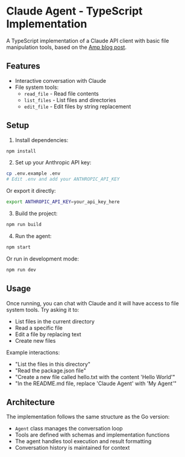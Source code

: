 # Claude Agent - TypeScript Implementation

A TypeScript implementation of a Claude API client with basic file manipulation tools, based on the [Amp blog post](https://ampcode.com/how-to-build-an-agent).

## Features

- Interactive conversation with Claude
- File system tools:
  - `read_file` - Read file contents
  - `list_files` - List files and directories
  - `edit_file` - Edit files by string replacement

## Setup

1. Install dependencies:
```bash
npm install
```

2. Set up your Anthropic API key:
```bash
cp .env.example .env
# Edit .env and add your ANTHROPIC_API_KEY
```

Or export it directly:
```bash
export ANTHROPIC_API_KEY=your_api_key_here
```

3. Build the project:
```bash
npm run build
```

4. Run the agent:
```bash
npm start
```

Or run in development mode:
```bash
npm run dev
```

## Usage

Once running, you can chat with Claude and it will have access to file system tools. Try asking it to:

- List files in the current directory
- Read a specific file
- Edit a file by replacing text
- Create new files

Example interactions:
- "List the files in this directory"
- "Read the package.json file"
- "Create a new file called hello.txt with the content 'Hello World'"
- "In the README.md file, replace 'Claude Agent' with 'My Agent'"

## Architecture

The implementation follows the same structure as the Go version:

- `Agent` class manages the conversation loop
- Tools are defined with schemas and implementation functions
- The agent handles tool execution and result formatting
- Conversation history is maintained for context
